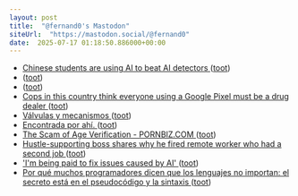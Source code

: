 ```yaml
---
layout: post
title:  "@fernand0's Mastodon"
siteUrl:  "https://mastodon.social/@fernand0"
date:  2025-07-17 01:18:50.886000+00:00
---
```

*  [Chinese students are using AI to beat AI detectors ](https://restofworld.org/2025/ai-detector-software-workaround) ([toot](https://mastodon.social/@fernand0/114865938817607917))
*  [ ](https://mastodon.social/users/fernand0/statuses/114864999481046234/activity) ([toot](https://mastodon.social/users/fernand0/statuses/114864999481046234/activity))
*  [ ](https://floss.social/@alberto_molina) ([toot](https://mastodon.social/@fernand0/114864999299039945))
*  [Cops in this country think everyone using a Google Pixel must be a drug dealer ](https://www.androidauthority.com/google-pixel-organized-crime-preferred-phone-3573578) ([toot](https://mastodon.social/@fernand0/114864074429115551))
*  [Válvulas y mecanismos ](https://www.flickr.com/photos/fernand0/54635663167) ([toot](https://mastodon.social/@fernand0/114864074315824074))
*  [Encontrada por ahí. ](https://avecesunafoto.wordpress.com/2025/07/16/encontrada-por-ahi) ([toot](https://mastodon.social/@fernand0/114864043721347224))
*  [The Scam of Age Verification - PORNBIZ.COM ](https://pornbiz.com/post/17/the_scam_of_age_verificatio) ([toot](https://mastodon.social/@fernand0/114863830261979666))
*  [Hustle-supporting boss shares why he fired remote worker who had a second job ](https://marketrealist.com/boss-fired-a-remote-worker-after-learning-that-he-had-a-second-job) ([toot](https://mastodon.social/@fernand0/114863539028682389))
*  ['I'm being paid to fix issues caused by AI' ](https://www.bbc.com/news/articles/cyvm1dyp9v2) ([toot](https://mastodon.social/@fernand0/114863442762182306))
*  [Por qué muchos programadores dicen que los lenguajes no importan: el secreto está en el pseudocódigo y la sintaxis ](https://www.genbeta.com/desarrollo/que-muchos-programadores-dicen-que-lenguajes-no-importan-secreto-esta-pseudocodigo-sintaxis-) ([toot](https://mastodon.social/@fernand0/114862603689998601))
